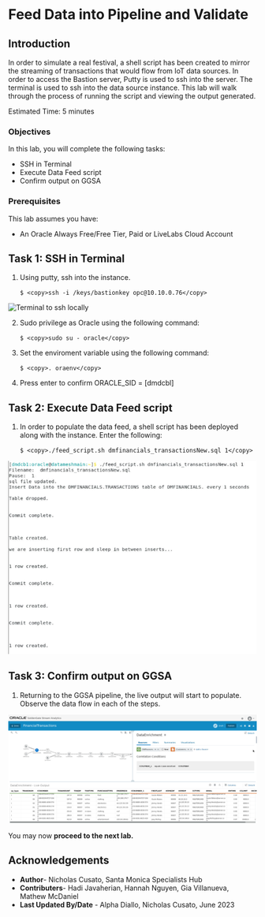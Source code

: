 # Feed Data into Pipeline and Validate

## Introduction

In order to simulate a real festival, a shell script has been created to mirror the streaming of transactions that would flow from IoT data sources. In order to access the Bastion server, Putty is used to ssh into the server. The terminal is used to ssh into the data source instance. This lab will walk through the process of running the script and viewing the output generated.

Estimated Time: 5 minutes

### Objectives

In this lab, you will complete the following tasks:

- SSH in Terminal
- Execute Data Feed script
- Confirm output on GGSA

### Prerequisites

This lab assumes you have:
- An Oracle Always Free/Free Tier, Paid or LiveLabs Cloud Account

## Task 1: SSH in Terminal

1. Using putty, ssh into the instance.
    ```
    $ <copy>ssh -i /keys/bastionkey opc@10.10.0.76</copy>
    ```

![Terminal to ssh locally](images/customer-data.png)

2. Sudo privilege as Oracle using the following command:
    ```
    $ <copy>sudo su - oracle</copy>
    ```

3. Set the enviroment variable using the following command:
    ```
    $ <copy>. oraenv</copy>
    ```

4. Press enter to confirm ORACLE_SID = [dmdcbl]

## Task 2: Execute Data Feed script

1. In order to populate the data feed, a shell script has been deployed along with the instance. Enter the following:
    ```
    $ <copy>./feed_script.sh dmfinancials_transactionsNew.sql 1</copy>
    ```

![Terminal with output of shell script](images/execute-script.png)

## Task 3: Confirm output on GGSA

1. Returning to the GGSA pipeline, the live output will start to populate. Observe the data flow in each of the steps.

![GGSA live output](images/ggsa-output.png)

You may now **proceed to the next lab.**

## Acknowledgements

- **Author**- Nicholas Cusato, Santa Monica Specialists Hub
- **Contributers**- Hadi Javaherian, Hannah Nguyen, Gia Villanueva, Mathew McDaniel
- **Last Updated By/Date** - Alpha Diallo, Nicholas Cusato, June 2023